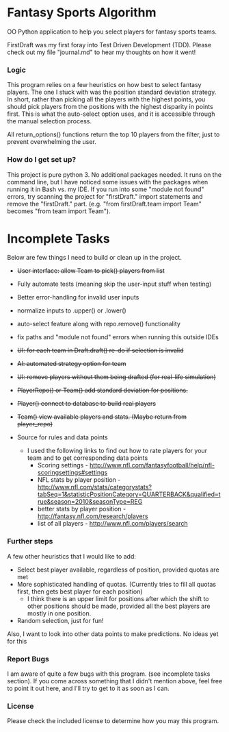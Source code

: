 # Fantasy Sports Algorithm #

OO Python application to help you select players for fantasy sports teams.

FirstDraft was my first foray into Test Driven Development (TDD).
Please check out my file "journal.md" to hear my thoughts on how it went!

### Logic ###
This program relies on a few heuristics on how best to select fantasy players.
The one I stuck with was the position standard deviation strategy. In short, 
rather than picking all the players with the highest points, you should pick
players from the positions with the highest disparity in points first. This is 
what the auto-select option uses, and it is accessible through the manual
selection process.
 
All return_options() functions return the top 10 players from the filter, just
to prevent overwhelming the user.



### How do I get set up? ###
This project is pure python 3. No additional packages needed.
It runs on the command line, but I have noticed some issues with the packages
when running it in Bash vs. my IDE. If you run into some "module not found" 
errors, try scanning the project for "firstDraft." import statements and remove
the "firstDraft." part. (e.g. "from firstDraft.team import Team" becomes
"from team import Team").

# Incomplete Tasks #
Below are few things I need to build or clean up in the project.

* ~~User interface: allow Team to pick() players from list~~

* Fully automate tests (meaning skip the user-input stuff when testing)
* Better error-handling for invalid user inputs
* normalize inputs to .upper() or .lower()
* auto-select feature along with repo.remove() functionality
* fix paths and "module not found" errors when running this outside IDEs
* ~~UI: for each team in Draft.draft() re-do if selection is invalid~~
* ~~AI: automated strategy option for team~~
* ~~UI: remove players without them being drafted (for real-life simulation)~~
* ~~PlayerRepo() or Team() add standard deviation for positions.~~
* ~~Player() connect to database to build real players~~
* ~~Team() view available players and stats. (Maybe return from player_repo)~~

* Source for rules and data points
	- I used the following links to find out how to rate players for your team
	and to get corresponding data points
		- Scoring settings - http://www.nfl.com/fantasyfootball/help/nfl-scoringsettings#settings
		- NFL stats by player position - http://www.nfl.com/stats/categorystats?tabSeq=1&statisticPositionCategory=QUARTERBACK&qualified=true&season=2010&seasonType=REG
		- better stats by player position - http://fantasy.nfl.com/research/players
		- list of all players - http://www.nfl.com/players/search

### Further steps ###

A few other heuristics that I would like to add:
  - Select best player available, regardless of position, provided quotas are met
  - More sophisticated handling of quotas. (Currently tries to fill all quotas
  first, then gets best player for each position)
    - I think there is an upper limit for positions after which the shift to other
    positions should be made, provided all the best players are mostly in
    one position.
  - Random selection, just for fun!
  
Also, I want to look into other data points to make predictions. 
No ideas yet for this

### Report Bugs ### 

I am aware of quite a few bugs with this program. (see incomplete tasks section).
If you come across something that I didn't mention above, feel free to point it
out here, and I'll try to get to it as soon as I can. 

### License ###

Please check the included license to determine how you may this program.
